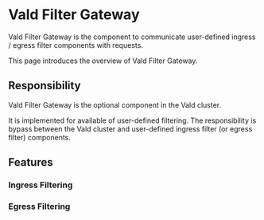 # Vald Filter Gateway

Vald Filter Gateway is the component to communicate user-defined ingress / egress filter components with requests.

This page introduces the overview of Vald Filter Gateway.

## Responsibility

Vald Filter Gateway is the optional component in the Vald cluster.

It is implemented for available of user-defined filtering.
The responsibility is bypass between the Vald cluster and user-defined ingress filter (or egress filter) components.

## Features

### Ingress Filtering

<!-- TODO: describe about ingress -->

### Egress Filtering 

<!-- TODO: describe about egress -->
